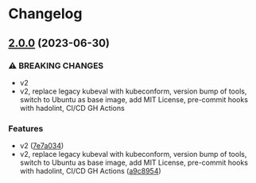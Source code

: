 # Changelog

## [2.0.0](https://github.com/ventx/helm3-ci/compare/1.1.0...2.0.0) (2023-06-30)


### ⚠ BREAKING CHANGES

* v2
* v2, replace legacy kubeval with kubeconform, version bump of tools, switch to Ubuntu as base image, add MIT License, pre-commit hooks with hadolint, CI/CD GH Actions

### Features

* v2 ([7e7a034](https://github.com/ventx/helm3-ci/commit/7e7a034ab380b1227c52fdb41307663265a4bd86))
* v2, replace legacy kubeval with kubeconform, version bump of tools, switch to Ubuntu as base image, add MIT License, pre-commit hooks with hadolint, CI/CD GH Actions ([a9c8954](https://github.com/ventx/helm3-ci/commit/a9c895476c6eea521dfd9e997fee334aff4a9f9e))
